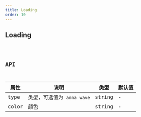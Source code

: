 ```yaml
---
title: Loading
order: 10
---
```


## Loading

<code src="./loading/index.tsx" />

## API

| 属性  | 说明                         | 类型   | 默认值 |
| ----- | ---------------------------- | ------ | ------ |
| type  | 类型，可选值为 `anna` `wave` | string | -      |
| color | 颜色                         | string | -      |
